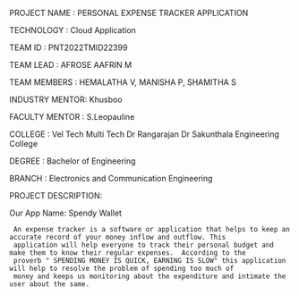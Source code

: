 
PROJECT NAME : PERSONAL EXPENSE TRACKER APPLICATION

TECHNOLOGY   : Cloud Application

TEAM ID      : PNT2022TMID22399
       
TEAM LEAD :
     AFROSE AAFRIN M
     
TEAM MEMBERS :
     HEMALATHA V, 
     MANISHA P,
     SHAMITHA S
     
     
INDUSTRY MENTOR: Khusboo

FACULTY MENTOR : S.Leopauline


COLLEGE : Vel Tech Multi Tech Dr Rangarajan Dr Sakunthala Engineering College

DEGREE  : Bachelor of Engineering

BRANCH  : Electronics and Communication Engineering


PROJECT DESCRIPTION:

Our App Name: Spendy Wallet

     An expense tracker is a software or application that helps to keep an accurate record of your money inflow and outflow. This 
     application will help everyone to track their personal budget and make them to know their regular expenses.  According to the
     proverb " SPENDING MONEY IS QUICK, EARNING IS SLOW" this application will help to resolve the problem of spending too much of
     money and keeps us monitoring about the expenditure and intimate the user about the same.
        

